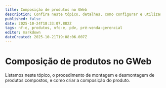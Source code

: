 ```yaml
---
title: Composição de produtos no GWeb
description: Confira neste tópico, detalhes, como configurar e utilizar a composição de produtos no GWeb.
published: false
date: 2025-10-24T18:33:07.882Z
tags: nf-e, produtos, nfc-e, pdv, pré-venda-gerencial
editor: markdown
dateCreated: 2025-10-21T19:08:06.007Z
---
```


# Composição de produtos no GWeb
Listamos neste tópico, o procedimento de montagem e desmontagem de produtos compostos, e como criar a composição do produto.

